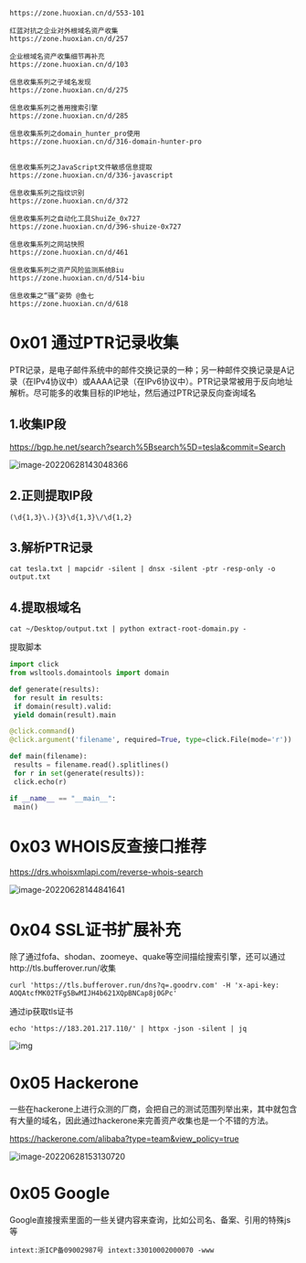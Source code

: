 ```
https://zone.huoxian.cn/d/553-101

红蓝对抗之企业对外根域名资产收集
https://zone.huoxian.cn/d/257

企业根域名资产收集细节再补充
https://zone.huoxian.cn/d/103

信息收集系列之子域名发现
https://zone.huoxian.cn/d/275

信息收集系列之善用搜索引擎
https://zone.huoxian.cn/d/285

信息收集系列之domain_hunter_pro使用
https://zone.huoxian.cn/d/316-domain-hunter-pro


信息收集系列之JavaScript文件敏感信息提取
https://zone.huoxian.cn/d/336-javascript

信息收集系列之指纹识别
https://zone.huoxian.cn/d/372

信息收集系列之自动化工具ShuiZe_0x727
https://zone.huoxian.cn/d/396-shuize-0x727

信息收集系列之网站快照
https://zone.huoxian.cn/d/461

信息收集系列之资产风险监测系统Biu
https://zone.huoxian.cn/d/514-biu

信息收集之“骚”姿势 @鱼七
https://zone.huoxian.cn/d/618
```

# 0x01 通过PTR记录收集

PTR记录，是电子邮件系统中的邮件交换记录的一种；另一种邮件交换记录是A记录（在IPv4协议中）或AAAA记录（在IPv6协议中）。PTR记录常被用于反向地址解析。尽可能多的收集目标的IP地址，然后通过PTR记录反向查询域名

## 1.收集IP段

https://bgp.he.net/search?search%5Bsearch%5D=tesla&commit=Search

![image-20220628143048366](https://cdn.jsdelivr.net/gh/R1card0-tutu/R1card0-tutu@main/img/202206281430791.png)

## 2.正则提取IP段

```
(\d{1,3}\.){3}\d{1,3}\/\d{1,2}
```

## 3.解析PTR记录

```
cat tesla.txt | mapcidr -silent | dnsx -silent -ptr -resp-only -o output.txt
```

## 4.提取根域名

```
cat ~/Desktop/output.txt | python extract-root-domain.py - 
```

提取脚本

```python
import click
from wsltools.domaintools import domain

def generate(results):
 for result in results:
 if domain(result).valid:
 yield domain(result).main

@click.command()
@click.argument('filename', required=True, type=click.File(mode='r'))

def main(filename):
 results = filename.read().splitlines()
 for r in set(generate(results)):
 click.echo(r)

if __name__ == "__main__":
 main()
```

# 0x03 WHOIS反查接口推荐

https://drs.whoisxmlapi.com/reverse-whois-search

![image-20220628144841641](https://cdn.jsdelivr.net/gh/R1card0-tutu/R1card0-tutu@main/img/202206281448771.png)

# 0x04 SSL证书扩展补充

除了通过fofa、shodan、zoomeye、quake等空间描绘搜索引擎，还可以通过http://tls.bufferover.run/收集

```
curl 'https://tls.bufferover.run/dns?q=.goodrv.com' -H 'x-api-key: AOQAtcfMK02TFg5BwMIJH4b621XQpBNCap8j0GPc'
```

通过ip获取tls证书

```
echo 'https://183.201.217.110/' | httpx -json -silent | jq
```

![img](https://cdn.jsdelivr.net/gh/R1card0-tutu/R1card0-tutu@main/img/202206281529800.png)

# 0x05 Hackerone

一些在hackerone上进行众测的厂商，会把自己的测试范围列举出来，其中就包含有大量的域名，因此通过hackerone来完善资产收集也是一个不错的方法。

https://hackerone.com/alibaba?type=team&view_policy=true

![image-20220628153130720](https://cdn.jsdelivr.net/gh/R1card0-tutu/R1card0-tutu@main/img/202206281531824.png)

# 0x05 Google

Google直接搜索里面的一些关键内容来查询，比如公司名、备案、引用的特殊js等

```
intext:浙ICP备09002987号 intext:33010002000070 -www
```

